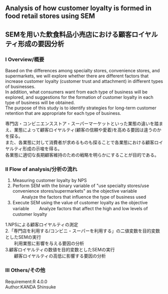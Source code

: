 ## Analysis of how customer loyalty is formed in food retail stores using SEM
## SEMを用いた飲食料品小売店における顧客ロイヤルティ形成の要因分析

### Ⅰ Overview/概要
Based on the differences among specialty stores, convenience stores, and supermarkets, we will explore whether there are different factors that increase customer loyalty (customer trust and attachment) in different types of businesses.  
In addition, what consumers want from each type of business will be explored, and suggestions for the formation of customer loyalty in each type of business will be obtained.  
The purpose of this study is to identify strategies for long-term customer retention that are appropriate for each type of business.

専門店・コンビニエンスストア・スーパーマーケットといった業態の違いを踏まえ、業態によって顧客ロイヤルティ(顧客の信頼や愛着)を高める要因は違うのかを探る。  
また、各業態に対して消費者が求めるものも探ることで各業態における顧客ロイヤルティ形成の示唆を得る。  
各業態に適切な長期顧客維持のための戦略を明らかにすることが目的である。

### Ⅱ Flow of analysis/分析の流れ
1. Measuring customer loyalty by NPS
2. Perform SEM with the binary variable of "use specialty stores/use convenience stores/supermarkets" as the objective variable
　　Analyze the factors that influence the type of business used
3. Execute SEM using the value of customer loyalty as the objective variable
　　Analyze factors that affect the high and low levels of customer loyalty

1.NPSによる顧客ロイヤルティの測定  
2.「専門店を利用する/コンビニ・スーパーを利用する」の二値変数を目的変数としたSEMの実行  
　　利用業態に影響を与える要因の分析  
3.顧客ロイヤルティの数値を目的変数としたSEMの実行  
　　顧客ロイヤルティの高低に影響する要因の分析  
  
### Ⅲ Others/その他
Requirement:R 4.0.0  
Author:KANDA Shinsuke


